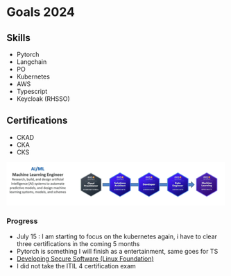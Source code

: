 # Goals 2024

## Skills
- Pytorch
- Langchain
- PO
- Kubernetes
- AWS
- Typescript
- Keycloak (RHSSO)

## Certifications
- CKAD
- CKA
- CKS

![AI/ML Engineer](image.png)


### Progress
- July 15 : I am starting to focus on the kubernetes again, i have to clear three certifications in the coming 5 months
- Pytorch is something I will finish as a entertainment, same goes for TS
- [Developing Secure Software (Linux Foundation)](https://trainingportal.linuxfoundation.org/learn/course/developing-secure-software-lfd121/calling-other-programs/calling-other-programs-other-issues)
- I did not take the ITIL 4 certification exam

